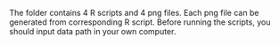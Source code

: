 The folder contains 4 R scripts and 4 png files. Each png file can be generated from corresponding R script.
Before running the scripts, you should input data path in your own computer.
